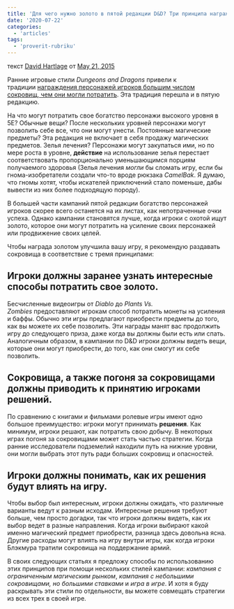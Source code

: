 ```yaml
---
title: 'Для чего нужно золото в пятой редакции D&D? Три принципа награждения золотом'
date: '2020-07-22'
categories:
  - 'articles'
tags:
  - 'proverit-rubriku'
---
```


текст [David Hartlage](https://vk.com/away.php?to=https://dmdavid.com/tag/author/admin/) от [May 21, 2015](https://vk.com/away.php?to=https%3A%2F%2Fdmdavid.com%2Ftag%2Fin-fifth-edition-dd-what-is-gold-for-three-principles-of-granting-gold%2F&cc_key=)

Ранние игровые стили *Dungeons and Dragons* привели к традиции [награждения персонажей игроков большим числом сокровищ, чем они могли потратить](https://vk.com/away.php?to=http%3A%2F%2Fdmdavid.com%2Ftag%2Fdungeons-dragons-stopped-giving-xp-for-gold-but-the-insane-economy-remains%2F&cc_key=). Эта традиция перешла и в пятую редакцию.

На что могут потратить свое богатство персонажи высокого уровня в 5Е? Обычные вещи? После нескольких уровней персонажи могут позволить себе все, что они могут унести. Постоянные магические предметы? Эта редакция не включает в себя продажу магических предметов. Зелья лечения? Персонажи могут закупаться ими, но по мере роста в уровне, **действие** на использование зелья перестает соответствовать пропорционально уменьшающимся порциям получаемого здоровья (Зелья лечения *могли* бы сломать игру, если бы гнома-изобретатели создали что-то вроде рюкзака *CamelBak*. Я думаю, что гномы хотят, чтобы искателей приключений стало поменьше, дабы вывести из них более подходящую породу).

В большей части кампаний пятой редакции богатство персонажей игроков скорее всего останется на их листах, как непотраченные очки успеха. Однако кампании становятся лучше, когда игроки с охотой ищут золото, которое они могут потратить на усиление своих персонажей или продвижение своих целей.

Чтобы награда золотом улучшила вашу игру, я рекомендую раздавать сокровища в соответствие с тремя принципами:

## **Игроки должны заранее узнать интересные способы потратить свое золото.** 

Бесчисленные видеоигры от *Diablo* до *Plants Vs. Zombies* предоставляют игрокам способ потратить монеты на усиления и баффы. Обычно эти игры предлагают приобрести предметы до того, как вы можете их себе позволить. Эти награды манят вас продолжить игру до следующего приза, даже когда вы должны были есть или спать. Аналогичным образом, в кампании по D&D игроки должны видеть вещи, которые они могут приобрести, до того, как они смогут их себе позволить.

## **Сокровища, а также погоня за сокровищами должны приводить к принятию игроками решений.** 

По сравнению с книгами и фильмами ролевые игры имеют одно большое преимущество: игроки могут принимать **решения**. Как минимум, игроки решают, как потратить свою добычу. В некоторых играх погоня за сокровищами может стать частью стратегии. Когда ранние исследователи подземелий находили путь на нижние уровни, они могли выбрать этот путь ради больших сокровищ и опасностей.

## **Игроки должны понимать, как их решения будут влиять на игру.** 

Чтобы выбор был интересным, игроки должны ожидать, что различные варианты ведут к разным исходам. Интересные решения требуют больше, чем просто догадки, так что игроки должны видеть, как их выбор ведет в разные направления. Когда игроки выбирают какой именно магический предмет приобрести, разница здесь довольна ясна. Другие расходы могут влиять на игру внутри игры, как когда игроки Блэкмура тратили сокровища на поддержание армий.

В своих следующих статьях я предложу способы по использованию этих принципов при помощи нескольких стилей кампании: *кампания с ограниченным магическим рынком*, *кампания с небольшими сокровищами, но большими ставками* и *игра в игре*. И хотя я буду раскрывать эти стили по отдельности, вы можете совмещать стратегии из всех трех в своей игре.

